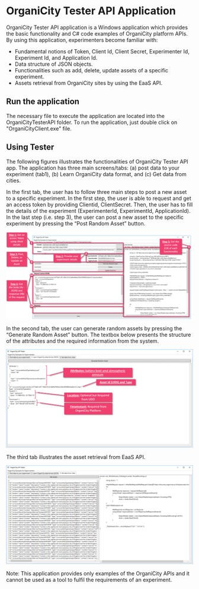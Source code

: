 # OrganiCity Tester API Application
OrganiCity Tester API application is a Windows application which provides the basic functionality and C# code examples of OrganiCity platform APIs. By using this application, experimenters become familiar with: 
* Fundamental notions of Token, Client Id, Client Secret, Experimenter Id, Experiment Id, and Application Id. 
* Data structure of JSON objects. 
* Functionalities such as add, delete, update assets of a specific experiment. 
* Assets retrieval from OrganiCity sites by using the EaaS API.

## Run the application ##
The necessary file to execute the application are located into the OrganiCityTesterAPI folder. To run the application, just double click on "OrganiCityClient.exe" file.

## Using Tester ##
The following figures illustrates the functionalities of OrganiCity Tester API app. The application has three main screens/tabs: (a) post data to your experiment (tab1), (b) Learn OrganiCity data format, and (c) Get data from cities.

In the first tab, the user has to follow three main steps to post a new asset to a specific experiment. In the first step, the user is able to request and get an access token by providing Clientid, ClientSecret. Then, the user has to fill the details of the experiment (ExperimenterId, ExperimentId, ApplicationId). In the last step (i.e. step 3), the user can post a new asset to the specific experiment by pressing the “Post Random Asset” button.

![Alt text](/images/ota_screen1_functionality.png?raw=true "OrganiCity Tester API main functionality")

In the second tab, the user can generate random assets by pressing the “Generate Random Asset” button. The textbox below presents the structure of the attributes and the required information from the system.

![Alt text](/images/ota_screen2_example.png?raw=true "OrganiCity data structure")

The third tab illustrates the asset retrieval from EaaS API.

![Alt text](/images/ota_screen3.png?raw=true "OrganiCity EaaS API")

Note: This application provides only examples of the OrganiCity APIs and it cannot be used as a tool to fulfil the requirements of an experiment.
